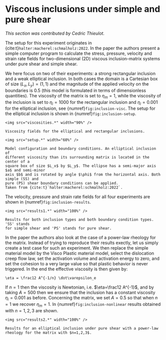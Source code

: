 # Viscous inclusions under simple and pure shear

*This section was contributed by Cedric Thieulot.*

The setup for this experiment originates in {cite:t}`halter:macherel:schmalholz:2022`.
In the paper the authors present a simple computer program to calculate the stress,
pressure, velocity and strain rate fields for two-dimensional (2D) viscous inclusion-matrix systems under pure
shear and simple shear.

We here focus on two of their experiments: a strong rectangular inclusion and a weak elliptical inclusion.
In both cases the domain is a Cartesian box of size $(L_x,L_y) = (1,1)$ and the magnitude of the applied
velocity on the boundaries is 0.5 (this model is formulated in terms of dimensionless quantities).
The viscosity of the matrix is set to $\eta_m=1$, while the viscosity of the inclusion is set to $\eta_i=1000$
for the rectangular inclusion and $\eta_i=0.001$ for the elliptical inclusion, see {numref}`fig:inclusion-visc`.
The setup for the elliptical inclusion is shown in {numref}`fig:inclusion-setup`.

```{figure-md} fig:inclusion-visc
<img src="viscosities.*" width="90%" />

Viscosity fields for the elliptical and rectangular inclusions.
```

```{figure-md} fig:inclusion-setup
<img src="setup.*" width="60%" />

Model configuration and boundary conditions. An elliptical inclusion of
different viscosity than its surrounding matrix is located in the center of a
square box of size $L_x$ by $L_y$. The ellipse has a semi-major axis $a$ and semi-minor
axis $b$ and is rotated by angle $\phi$ from the horizontal axis. Both simple (SS) and
pure (PS) shear boundary conditions can be applied.
Taken from {cite:t}`halter:macherel:schmalholz:2022`.
```

The velocity, pressure and strain rate fields for all four experiments
are shown in {numref}`fig:inclusion-results`.


```{figure-md} fig:inclusion-results
<img src="results1.*" width="100%" />

Results for both inclusion types and both boundary condition types. 'SS' stands
for simple shear and 'PS' stands for pure shear.
```

In the paper the authors also look at the case of a power-law rheology for the matrix.
Instead of trying to reproduce their results exectly, let us simply create a test case for such an experiment.
We then replace the simple material model by the Visco Plastic material model,
select the dislocation creep flow law, set the
activation volume and activation energy to zero, and set the cohesion to a very large value
so that plastic behavior is never triggered.
In the end the effective viscosity is then given by:

```{math}
\eta = \frac12 A^{-1/n} \dot\varepsilon_e
```

If $n=1$ then the viscosity is Newtonian, i.e. $\eta=\frac12 A^{-1}$, and by taking $A=500$ then
we ensure that the inclusion has a constant viscosity $\eta_i=0.001$ as before.
Concerning the matrix, we set $A=0.5$ so that when $n=1$ we recover $\eta_m=1$.
In {numref}`fig:inclusion-nonlinear` results obtained with $n=1,2,3$ are shown.

```{figure-md} fig:inclusion-nonlinear
<img src="results2.*" width="100%" />

Results for an elliptical inclusion under pure shear with a power-law rheology for the matrix with $n=1,2,3$.
```
